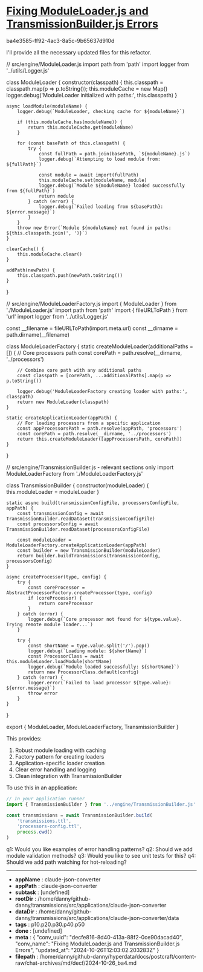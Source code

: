 # [Fixing ModuleLoader.js and TransmissionBuilder.js Errors](https://claude.ai/chat/decfe816-8d40-413a-88f2-0ce90dacad40)

ba4e3585-ff92-4ac3-8a5c-9b65637d910d

 I'll provide all the necessary updated files for this refactor.



<antArtifact identifier="module-system" type="application/vnd.ant.code" language="javascript" title="Complete Module Loading System">
// src/engine/ModuleLoader.js
import path from 'path'
import logger from '../utils/Logger.js'

class ModuleLoader {
    constructor(classpath) {
        this.classpath = classpath.map(p => p.toString());
        this.moduleCache = new Map()
        logger.debug('ModuleLoader initialized with paths:', this.classpath)
    }

    async loadModule(moduleName) {
        logger.debug(`ModuleLoader, checking cache for ${moduleName}`)

        if (this.moduleCache.has(moduleName)) {
            return this.moduleCache.get(moduleName)
        }

        for (const basePath of this.classpath) {
            try {
                const fullPath = path.join(basePath, `${moduleName}.js`)
                logger.debug(`Attempting to load module from: ${fullPath}`)
                
                const module = await import(fullPath)
                this.moduleCache.set(moduleName, module)
                logger.debug(`Module ${moduleName} loaded successfully from ${fullPath}`)
                return module
            } catch (error) {
                logger.debug(`Failed loading from ${basePath}: ${error.message}`)
            }
        }
        throw new Error(`Module ${moduleName} not found in paths: ${this.classpath.join(', ')}`)
    }

    clearCache() {
        this.moduleCache.clear()
    }

    addPath(newPath) {
        this.classpath.push(newPath.toString())
    }
}

// src/engine/ModuleLoaderFactory.js
import { ModuleLoader } from './ModuleLoader.js'
import path from 'path'
import { fileURLToPath } from 'url'
import logger from '../utils/Logger.js'

const __filename = fileURLToPath(import.meta.url)
const __dirname = path.dirname(__filename)

class ModuleLoaderFactory {
    static createModuleLoader(additionalPaths = []) {
        // Core processors path
        const corePath = path.resolve(__dirname, '../processors')
        
        // Combine core path with any additional paths
        const classpath = [corePath, ...additionalPaths].map(p => p.toString())
        
        logger.debug('ModuleLoaderFactory creating loader with paths:', classpath)
        return new ModuleLoader(classpath)
    }

    static createApplicationLoader(appPath) {
        // For loading processors from a specific application
        const appProcessorsPath = path.resolve(appPath, 'processors')
        const corePath = path.resolve(__dirname, '../processors')
        return this.createModuleLoader([appProcessorsPath, corePath])
    }
}

// src/engine/TransmissionBuilder.js - relevant sections only
import ModuleLoaderFactory from './ModuleLoaderFactory.js'

class TransmissionBuilder {
    constructor(moduleLoader) {
        this.moduleLoader = moduleLoader
    }

    static async build(transmissionConfigFile, processorsConfigFile, appPath) {
        const transmissionConfig = await TransmissionBuilder.readDataset(transmissionConfigFile)
        const processorsConfig = await TransmissionBuilder.readDataset(processorsConfigFile)

        const moduleLoader = ModuleLoaderFactory.createApplicationLoader(appPath)
        const builder = new TransmissionBuilder(moduleLoader)
        return builder.buildTransmissions(transmissionConfig, processorsConfig)
    }

    async createProcessor(type, config) {
        try {
            const coreProcessor = AbstractProcessorFactory.createProcessor(type, config)
            if (coreProcessor) {
                return coreProcessor
            }
        } catch (error) {
            logger.debug(`Core processor not found for ${type.value}. Trying remote module loader...`)
        }

        try {
            const shortName = type.value.split('/').pop()
            logger.debug(`Loading module: ${shortName}`)
            const ProcessorClass = await this.moduleLoader.loadModule(shortName)
            logger.debug(`Module loaded successfully: ${shortName}`)
            return new ProcessorClass.default(config)
        } catch (error) {
            logger.error(`Failed to load processor ${type.value}: ${error.message}`)
            throw error
        }
    }
}

export { ModuleLoader, ModuleLoaderFactory, TransmissionBuilder }
</antArtifact>

This provides:
1. Robust module loading with caching
2. Factory pattern for creating loaders
3. Application-specific loader creation
4. Clear error handling and logging
5. Clean integration with TransmissionBuilder

To use this in an application:

```javascript
// In your application runner
import { TransmissionBuilder } from '../engine/TransmissionBuilder.js'

const transmissions = await TransmissionBuilder.build(
    'transmissions.ttl',
    'processors-config.ttl',
    process.cwd()
)
```

q1: Would you like examples of error handling patterns?
q2: Should we add module validation methods?
q3: Would you like to see unit tests for this?
q4: Should we add path watching for hot-reloading?

---

* **appName** : claude-json-converter
* **appPath** : claude-json-converter
* **subtask** : [undefined]
* **rootDir** : /home/danny/github-danny/transmissions/src/applications/claude-json-converter
* **dataDir** : /home/danny/github-danny/transmissions/src/applications/claude-json-converter/data
* **tags** : p10.p20.p30.p40.p50
* **done** : [undefined]
* **meta** : {
  "conv_uuid": "decfe816-8d40-413a-88f2-0ce90dacad40",
  "conv_name": "Fixing ModuleLoader.js and TransmissionBuilder.js Errors",
  "updated_at": "2024-10-26T12:03:02.203283Z"
}
* **filepath** : /home/danny/github-danny/hyperdata/docs/postcraft/content-raw/chat-archives/md/decf/2024-10-26_ba4.md